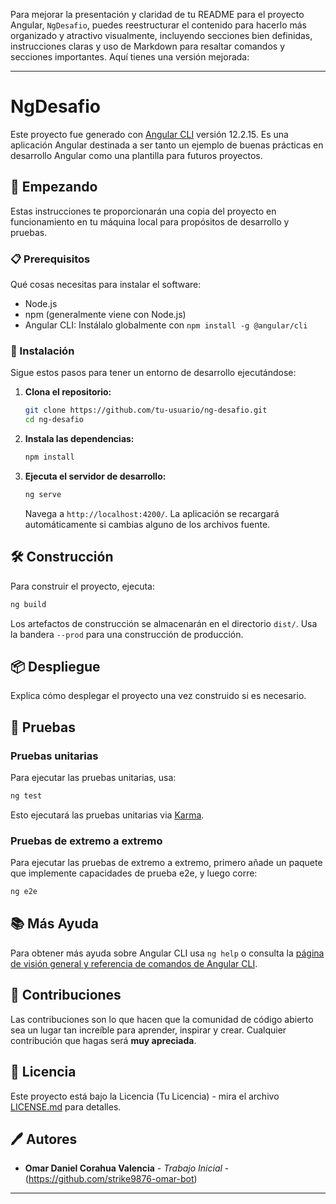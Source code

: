 Para mejorar la presentación y claridad de tu README para el proyecto Angular, `NgDesafio`, puedes reestructurar el contenido para hacerlo más organizado y atractivo visualmente, incluyendo secciones bien definidas, instrucciones claras y uso de Markdown para resaltar comandos y secciones importantes. Aquí tienes una versión mejorada:

---

# NgDesafio

Este proyecto fue generado con [Angular CLI](https://github.com/angular/angular-cli) versión 12.2.15. Es una aplicación Angular destinada a ser tanto un ejemplo de buenas prácticas en desarrollo Angular como una plantilla para futuros proyectos.

## 🚀 Empezando

Estas instrucciones te proporcionarán una copia del proyecto en funcionamiento en tu máquina local para propósitos de desarrollo y pruebas.

### 📋 Prerequisitos

Qué cosas necesitas para instalar el software:

- Node.js
- npm (generalmente viene con Node.js)
- Angular CLI: Instálalo globalmente con `npm install -g @angular/cli`

### 🔧 Instalación

Sigue estos pasos para tener un entorno de desarrollo ejecutándose:

1. **Clona el repositorio:**

   ```bash
   git clone https://github.com/tu-usuario/ng-desafio.git
   cd ng-desafio
   ```

2. **Instala las dependencias:**

   ```bash
   npm install
   ```

3. **Ejecuta el servidor de desarrollo:**

   ```bash
   ng serve
   ```

   Navega a `http://localhost:4200/`. La aplicación se recargará automáticamente si cambias alguno de los archivos fuente.

## 🛠️ Construcción

Para construir el proyecto, ejecuta:

```bash
ng build
```

Los artefactos de construcción se almacenarán en el directorio `dist/`. Usa la bandera `--prod` para una construcción de producción.

## 📦 Despliegue

Explica cómo desplegar el proyecto una vez construido si es necesario.

## 🧪 Pruebas

### Pruebas unitarias

Para ejecutar las pruebas unitarias, usa:

```bash
ng test
```

Esto ejecutará las pruebas unitarias via [Karma](https://karma-runner.github.io).

### Pruebas de extremo a extremo

Para ejecutar las pruebas de extremo a extremo, primero añade un paquete que implemente capacidades de prueba e2e, y luego corre:

```bash
ng e2e
```

## 📚 Más Ayuda

Para obtener más ayuda sobre Angular CLI usa `ng help` o consulta la [página de visión general y referencia de comandos de Angular CLI](https://angular.io/cli).

## 🤝 Contribuciones

Las contribuciones son lo que hacen que la comunidad de código abierto sea un lugar tan increíble para aprender, inspirar y crear. Cualquier contribución que hagas será **muy apreciada**.

## 📄 Licencia

Este proyecto está bajo la Licencia (Tu Licencia) - mira el archivo [LICENSE.md](LICENSE) para detalles.

## 🖊️ Autores

- **Omar Daniel Corahua Valencia** - *Trabajo Inicial* - (https://github.com/strike9876-omar-bot)

---

